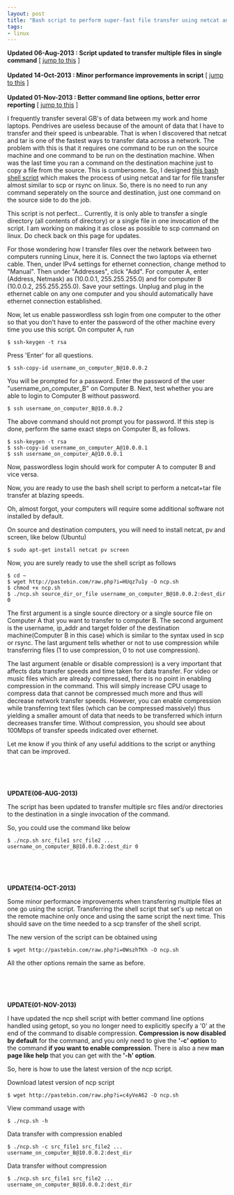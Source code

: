 ```yaml
---
layout: post
title: "Bash script to perform super-fast file transfer using netcat and tar"
tags:
- linux
---
```


__Updated 06-Aug-2013 : Script updated to transfer multiple files in single command__ [ [jump to this](#UPDATE06AUG2013) ]
<br /><br />
__Updated 14-Oct-2013 : Minor performance improvements in script__ [ [jump to this](#UPDATE14OCT2013) ]
<br /><br />
__Updated 01-Nov-2013 : Better command line options, better error reporting__ [ [jump to this](#UPDATE01NOV2013) ]

I frequently transfer several GB's of data between my work and home laptops. Pendrives are useless because of the amount of data that I have to transfer and their speed is unbearable. That is when I discovered that netcat and tar is one of the fastest ways to transfer data across a network. The problem with this is that it requires one command to be run on the source machine and one command to be run on the destination machine. When was the last time you ran a command on the destination machine just to copy a file from the source. This is cumbersome. So, I designed [this bash shell script](http://pastebin.com/raw.php?i=HUqz7u1y) which makes the process of using netcat and tar for file transfer almost similar to scp or rsync on linux. So, there is no need to run any command seperately on the source and destination, just one command on the source side to do the job.

This script is not perfect... Currently, it is only able to transfer a single directory (all contents of directory) or a single file in one invocation of the script. I am working on making it as close as possible to scp command on linux. Do check back on this page for updates.

For those wondering how I transfer files over the network between two computers running Linux, here it is. Connect the two laptops via ethernet cable. Then, under IPv4 settings for ethernet connection, change method to "Manual". Then under "Addresses", click "Add". For computer A, enter (Address, Netmask) as (10.0.0.1, 255.255.255.0) and for computer B (10.0.0.2, 255.255.255.0). Save your settings. Unplug and plug in the ethernet cable on any one computer and you should automatically have ethernet connection established.

Now, let us enable passwordless ssh login from one computer to the other so that you don't have to enter the password of the other machine every time you use this script. On computer A, run

    $ ssh-keygen -t rsa

Press 'Enter' for all questions.

    $ ssh-copy-id username_on_computer_B@10.0.0.2

You will be prompted for a password. Enter the password of the user "username_on_computer_B" on Computer B. Next, test whether you are able to login to Computer B without password.

    $ ssh username_on_computer_B@10.0.0.2

The above command should not prompt you for password. If this step is done, perform the same exact steps on Computer B, as follows.

    $ ssh-keygen -t rsa
    $ ssh-copy-id username_on_computer_A@10.0.0.1
    $ ssh username_on_computer_A@10.0.0.1

Now, passwordless login should work for computer A to computer B and vice versa.

Now, you are ready to use the bash shell script to perform a netcat+tar file transfer at blazing speeds.

Oh, almost forgot, your computers will require some additional software not installed by default.

On source and destination computers, you will need to install netcat, pv and screen, like below (Ubuntu)

    $ sudo apt-get install netcat pv screen

Now, you are surely ready to use the shell script as follows

    $ cd ~
    $ wget http://pastebin.com/raw.php?i=HUqz7u1y -O ncp.sh
    $ chmod +x ncp.sh
    $ ./ncp.sh source_dir_or_file username_on_computer_B@10.0.0.2:dest_dir 0

The first argument is a single source directory or a single source file on Computer A that you want to transfer to computer B. The second argument is the username, ip_addr and target folder of the destination machine(Computer B in this case) which is similar to the syntax used in scp or rsync. The last argument tells whether or not to use compression while transferring files (1 to use compression, 0 to not use compression).

The last argument (enable or disable compression) is a very important that affects data transfer speeds and time taken for data transfer. For video or music files which are already compressed, there is no point in enabling compression in the command. This will simply increase CPU usage to compress data that cannot be compressed much more and thus will decrease network transfer speeds. However, you can enable compression while transferring text files (which can be compressed massively) thus yielding a smaller amount of data that needs to be transferred which inturn decreases transfer time. Without compression, you should see about 100Mbps of transfer speeds indicated over ethernet.

Let me know if you think of any useful additions to the script or anything that can be improved.

<a id="UPDATE06AUG2013"></a>

<br /><br /><br />

__UPDATE(06-AUG-2013)__

The script has been updated to transfer multiple src files and/or directories to the destination in a single invocation of the command.

So, you could use the command like below

    $ ./ncp.sh src_file1 src_file2 ... username_on_computer_B@10.0.0.2:dest_dir 0

<a id="UPDATE14OCT2013"></a>

<br /><br /><br />

__UPDATE(14-OCT-2013)__

Some minor performance improvements when transferring multiple files at one go using the script. Transferring the shell script that set's up netcat on the remote machine only once and using the same script the next time. This should save on the time needed to a scp transfer of the shell script.

The new version of the script can be obtained using

    $ wget http://pastebin.com/raw.php?i=0WszhTKh -O ncp.sh

All the other options remain the same as before.

<a id="UPDATE01NOV2013"></a>

<br /><br /><br />

__UPDATE(01-NOV-2013)__

I have updated the ncp shell script with better command line options handled using getopt, so you no longer need to explicitly specify
a '0' at the end of the command to disable compression. __Compression is now disabled by default__ for the command, and you only need to give the __'-c' option__ to the command __if you want to enable compression__. There is also a new __man page like help__ that you can get with the __'-h' option__.

So, here is how to use the latest version of the ncp script.

Download latest version of ncp script

    $ wget http://pastebin.com/raw.php?i=c4yVeA62 -O ncp.sh

View command usage with

    $ ./ncp.sh -h

Data transfer with compression enabled

    $ ./ncp.sh -c src_file1 src_file2 ... username_on_computer_B@10.0.0.2:dest_dir

Data transfer without compression

    $ ./ncp.sh src_file1 src_file2 ... username_on_computer_B@10.0.0.2:dest_dir
